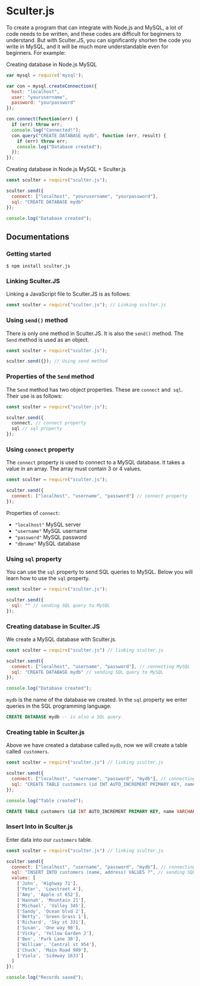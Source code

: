 # Sculter.js
To create a program that can integrate with Node.js and MySQL, a lot of code needs to be written, and these codes are difficult for beginners to understand. But with Sculter.JS, you can significantly shorten the code you write in MySQL, and it will be much more understandable even for beginners. For example:

Creating database in Node.js MySQL
```js
var mysql = require('mysql');

var con = mysql.createConnection({
  host: "localhost",
  user: "yourusername",
  password: "yourpassword"
});

con.connect(function(err) {
  if (err) throw err;
  console.log("Connected!");
  con.query("CREATE DATABASE mydb", function (err, result) {
    if (err) throw err;
    console.log("Database created");
  });
});
```
Creating database in Node.js MySQL + Sculter.js
```js
const sculter = require("sculter.js");

sculter.send({
  connect: ["localhost", "yourusername", "yourpassword"],
  sql: "CREATE DATABASE mydb"
});

console.log("Database created");
```
## Documentations
### Getting started
```
$ npm install sculter.js
```
### Linking Sculter.JS
Linking a JavaScript file to Sculter.JS is as follows:
```js
const sculter = require("sculter.js"); // Linking sculter.js
```
### Using `send()` method
There is only one method in Sculter.JS. It is also the `send()` method. The `Send` method is used as an object.
```js
const sculter = require("sculter.js");

sculter.send({}); // Using send method
```
### Properties of the `Send` method
The `Send` method has two object properties. These are `connect` and` sql`. Their use is as follows:
```js
const sculter = require("sculter.js");

sculter.send({
  connect, // connect property
  sql // sql property
});
```
### Using `connect` property
The `connect` property is used to connect to a MySQL database. It takes a value in an array. The array must contain 3 or 4 values.
```js
const sculter = require("sculter.js");

sculter.send({
  connect: ["localhost", "username", "password"] // connect property
});
```
Properties of `connect`:
- `"localhost"` MySQL server
- `"username"` MySQL username
- `"password"` MySQL password
- `"dbname"` MySQL database
### Using `sql` property
You can use the `sql` property to send SQL queries to MySQL. Below you will learn how to use the `sql` property.
```js
const sculter = require("sculter.js");

sculter.send({
  sql: "" // sending SQL query to MySQL
});
```
### Creating database in Sculter.JS
We create a MySQL database with Sculter.js.
```js
const sculter = require("sculter.js") // linking sculter.js

sculter.send({
  connect: ["localhost", "username", "password"], // connecting MySQL
  sql: "CREATE DATABASE mydb" // sending SQL query to MySQL
});

console.log("Database created");
```
`mydb` is the name of the database we created.  In the `sql` property we enter queries in the SQL programming language.
```sql
CREATE DATABASE mydb -- is also a SQL query.
``` 
### Creating table in Sculter.js
Above we have created a database called `mydb`, now we will create a table called` customers`.
```js
const sculter = require("sculter.js") // linking sculter.js

sculter.send({
  connect: ["localhost", "username", "password", "mydb"], // connecting MySQL
  sql: "CREATE TABLE customers (id INT AUTO_INCREMENT PRIMARY KEY, name VARCHAR(255), address VARCHAR(255))" // sending SQL query to MySQL
});

console.log("Table created");
```
```sql
CREATE TABLE customers (id INT AUTO_INCREMENT PRIMARY KEY, name VARCHAR(255), address VARCHAR(255)) -- SQL query for creating table
```
### Insert Into in Sculter.js
Enter data into our `customers` table.
```js
const sculter = require("sculter.js") // linking sculter.js

sculter.send({
  connect: ["localhost", "username", "password", "mydb"], // connecting MySQL
  sql: "INSERT INTO customers (name, address) VALUES ?", // sending SQL query to MySQL
  values: [
    ['John', 'Highway 71'],
    ['Peter', 'Lowstreet 4'],
    ['Amy', 'Apple st 652'],
    ['Hannah', 'Mountain 21'],
    ['Michael', 'Valley 345'],
    ['Sandy', 'Ocean blvd 2'],
    ['Betty', 'Green Grass 1'],
    ['Richard', 'Sky st 331'],
    ['Susan', 'One way 98'],
    ['Vicky', 'Yellow Garden 2'],
    ['Ben', 'Park Lane 38'],
    ['William', 'Central st 954'],
    ['Chuck', 'Main Road 989'],
    ['Viola', 'Sideway 1633']
  ]
});

console.log("Records saved");
```
